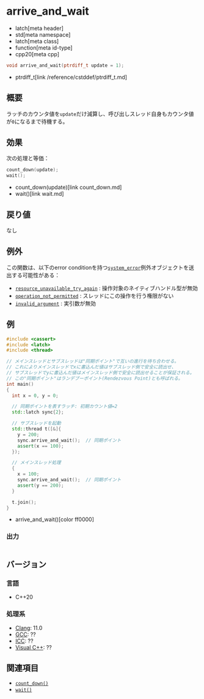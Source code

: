 # arrive_and_wait
* latch[meta header]
* std[meta namespace]
* latch[meta class]
* function[meta id-type]
* cpp20[meta cpp]

```cpp
void arrive_and_wait(ptrdiff_t update = 1);
```
* ptrdiff_t[link /reference/cstddef/ptrdiff_t.md]

## 概要
ラッチのカウンタ値を`update`だけ減算し、呼び出しスレッド自身もカウンタ値が`0`になるまで待機する。


## 効果
次の処理と等価：

```cpp
count_down(update);
wait();
```
* count_down(update)[link count_down.md]
* wait()[link wait.md]


## 戻り値
なし


## 例外
この関数は、以下のerror conditionを持つ[`system_error`](/reference/system_error/system_error.md)例外オブジェクトを送出する可能性がある：

- [`resource_unavailable_try_again`](/reference/system_error/errc.md) : 操作対象のネイティブハンドル型が無効
- [`operation_not_permitted`](/reference/system_error/errc.md) : スレッドにこの操作を行う権限がない
- [`invalid_argument`](/reference/system_error/errc.md) : 実引数が無効


## 例
```cpp example
#include <cassert>
#include <latch>
#include <thread>

// メインスレッドとサブスレッドは"同期ポイント"で互いの進行を待ち合わせる。
// これによりメインスレッドでxに書込んだ値はサブスレッド側で安全に読出せ、
// サブスレッドでyに書込んだ値はメインスレッド側で安全に読出せることが保証される。
// この"同期ポイント"はランデブーポイント(Rendezvous Point)とも呼ばれる。
int main()
{
  int x = 0, y = 0;

  // 同期ポイントを表すラッチ: 初期カウント値=2
  std::latch sync{2};

  // サブスレッドを起動
  std::thread t([&]{
    y = 200;
    sync.arrive_and_wait();  // 同期ポイント
    assert(x == 100);
  });

  // メインスレッド処理
  {
    x = 100;
    sync.arrive_and_wait();  // 同期ポイント
    assert(y == 200);
  }

  t.join();
}
```
* arrive_and_wait()[color ff0000]

### 出力
```
```


## バージョン
### 言語
- C++20

### 処理系
- [Clang](/implementation.md#clang): 11.0
- [GCC](/implementation.md#gcc): ??
- [ICC](/implementation.md#icc): ??
- [Visual C++](/implementation.md#visual_cpp): ??


## 関連項目
- [`count_down()`](count_down.md)
- [`wait()`](wait.md)
